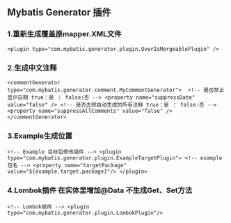 ## Mybatis Generator 插件

### 1.重新生成覆盖原mapper.XML文件
>
`<plugin type="com.mybatis.generator.plugin.OverIsMergeablePlugin" />`
### 2.生成中文注释
>
`<commentGenerator type="com.mybatis.generator.comment.MyCommentGenerator"> 
        <!-- 是否禁止显示日期 true：是 ： false:否 -->
        <property name="suppressDate" value="false" />
        <!-- 是否去除自动生成的所有注释 true：是 ： false:否 -->
        <property name="suppressAllComments" value="false" />
</commentGenerator>`
### 3.Example生成位置
>
`<!-- Example 目标包修改插件 -->
<plugin type="com.mybatis.generator.plugin.ExampleTargetPlugin">
     <!-- example包名 -->
     <property name="targetPackage" value="${example.target.package}"/>
 </plugin>`
 
 ### 4.Lombok插件 在实体里增加@Data 不生成Get、Set方法
 >
 `<!-- Lombok插件 -->
 <plugin type="com.mybatis.generator.plugin.LombokPlugin"/>`